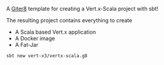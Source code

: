 A [Giter8][g8] template for creating a Vert.x-Scala project with sbt!

The resulting project contains everything to create
- A Scala based Vert.x application
- A Docker image
- A Fat-Jar

```
sbt new vert-x3/vertx-scala.g8
```

[g8]: http://www.foundweekends.org/giter8/
